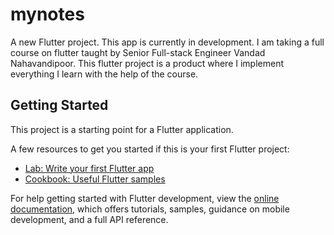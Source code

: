 # mynotes

A new Flutter project. This app is currently in development. I am taking a full course on flutter taught by Senior Full-stack Engineer Vandad Nahavandipoor. This flutter project is a product where I implement everything I learn with the help of the course.

## Getting Started

This project is a starting point for a Flutter application.

A few resources to get you started if this is your first Flutter project:

- [Lab: Write your first Flutter app](https://docs.flutter.dev/get-started/codelab)
- [Cookbook: Useful Flutter samples](https://docs.flutter.dev/cookbook)

For help getting started with Flutter development, view the
[online documentation](https://docs.flutter.dev/), which offers tutorials,
samples, guidance on mobile development, and a full API reference.

